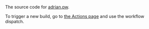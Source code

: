 The source code for [adrian.pw](https://adrian.pw).

To trigger a new build, go to [the Actions page](https://github.com/adrn-blog/adrian.pw/actions/workflows/build.yml) and use the workflow dispatch.
